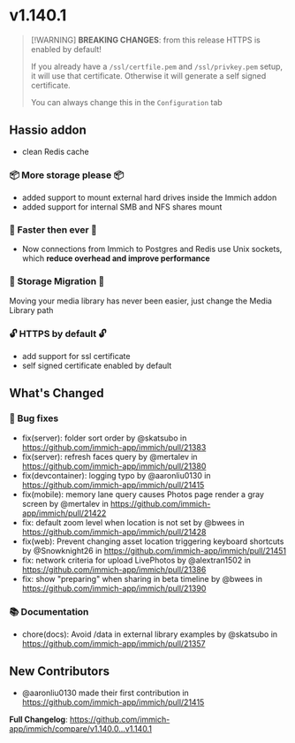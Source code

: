 # v1.140.1

> \[!WARNING\] 
> **BREAKING CHANGES**: from this release HTTPS is enabled by default!  
> 
> If you already have a `/ssl/certfile.pem` and `/ssl/privkey.pem` setup, it will use that certificate. 
> Otherwise it will generate a self signed certificate.  
> 
> You can always change this in the `Configuration` tab

## Hassio addon

* clean Redis cache

### 📦 More storage please 📦

* added support to mount external hard drives inside the Immich addon
* added support for internal SMB and NFS shares mount


### 🚄 Faster then ever 🚄

* Now connections from Immich to Postgres and Redis use Unix sockets, which **reduce overhead and improve performance**

### 🎉 Storage Migration 🎉

Moving your media library has never been easier, just change the Media Library path

### 🔓 HTTPS by default 🔓
 * add support for ssl certificate
 * self signed certificate enabled by default

## What's Changed
### 🐛 Bug fixes
* fix(server): folder sort order by @skatsubo in https://github.com/immich-app/immich/pull/21383
* fix(server): refresh faces query by @mertalev in https://github.com/immich-app/immich/pull/21380
* fix(devcontainer): logging typo by @aaronliu0130 in https://github.com/immich-app/immich/pull/21415
* fix(mobile): memory lane query causes Photos page render a gray screen by @mertalev in https://github.com/immich-app/immich/pull/21422
* fix: default zoom level when location is not set by @bwees in https://github.com/immich-app/immich/pull/21428
* fix(web): Prevent changing asset location triggering keyboard shortcuts by @Snowknight26 in https://github.com/immich-app/immich/pull/21451
* fix: network criteria for upload LivePhotos by @alextran1502 in https://github.com/immich-app/immich/pull/21386
* fix: show "preparing" when sharing in beta timeline by @bwees in https://github.com/immich-app/immich/pull/21390
### 📚 Documentation
* chore(docs): Avoid /data in external library examples by @skatsubo in https://github.com/immich-app/immich/pull/21357

## New Contributors
* @aaronliu0130 made their first contribution in https://github.com/immich-app/immich/pull/21415

**Full Changelog**: https://github.com/immich-app/immich/compare/v1.140.0...v1.140.1